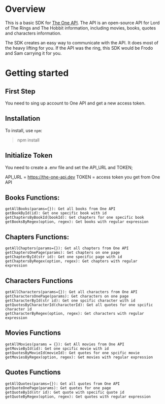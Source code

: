 # Overview
This is a basic SDK for [The One API](https://the-one-api.dev). The API is an open-source API for Lord of The Rings and The Hobbit information, including movies, books, quotes and characters information.

The SDK creates an easy way to communicate with the API. It does most of the heavy lifting for you.
If the API was the ring, this SDK would be Frodo and Sam carrying it for you.

# Getting started
## First Step
You need to sing up account to One API and get a new access token.

## Installation
To install, use `npm`:
> npm install

## Initialize Token
You need to create a .env file and set the API_URL and TOKEN;

API_URL = https://the-one-api.dev
TOKEN = access token you get from One API

## Books Functions:
```
getAllBooks(params={}): Get all books from One API
getBookById(id): Get one specific book with id
getChaptersByBookId(bookId): Get chapters for one specific book
getBooksByRegex(option, regex): Get books with regular expression
```

## Chapters Functions:
```
getAllChapters(params={}): Get all chapters from One API
getChaptersOnePage(params): Get chapters on one page
getChapterById(str id): Get one specific page with id
getChaptersByRegex(option, regex): Get chapters with regular expression
```

## Characters Functions
```
getAllCharacters(params={}): Get all characters from One API
getCharactersOnePage(params): Get characters on one page
getCharacterById(str id): Get one spcific character with id
getQuotesByCharacterId(characterId): Get all quotes for one spcific character id
getCharacterByRegex(option, regex): Get characters with regular expression
```

## Movies Functions
```
getAllMovies(params = {}): Get All movies from One API
getMovieById(id): Get one spcific movie with id
getQuotesByMovieId(movieId): Get quotes for one spcific movie
getMoviesByRegex(option, regex): Get movies with regular expression
```

## Quotes Functions
```
getAllQuotes(params={}): Get all quotes from One API
getQuoteOnePage(params): Get quotes for one page
getQuoteById(str id): Get quote with specific quote id
getQuoteByRegex(option, regex): Get quotes with regular expression
```
